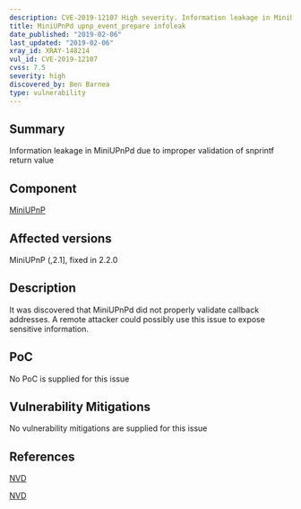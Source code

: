 ```yaml
---
description: CVE-2019-12107 High severity. Information leakage in MiniUPnPd due to improper validation of snprintf return value
title: MiniUPnPd upnp_event_prepare infoleak
date_published: "2019-02-06"
last_updated: "2019-02-06"
xray_id: XRAY-148214
vul_id: CVE-2019-12107
cvss: 7.5
severity: high
discovered_by: Ben Barnea
type: vulnerability
---
```

## Summary
Information leakage in MiniUPnPd due to improper validation of snprintf return value

## Component

[MiniUPnP](http://miniupnp.free.fr/)

## Affected versions

MiniUPnP (,2.1], fixed in 2.2.0

## Description

It was discovered that MiniUPnPd did not properly validate callback
addresses. A remote attacker could possibly use this issue to expose
sensitive information.

## PoC

No PoC is supplied for this issue

## Vulnerability Mitigations

No vulnerability mitigations are supplied for this issue

## References

[NVD](https://nvd.nist.gov/vuln/detail/CVE-2019-12107)

[NVD](https://nvd.nist.gov/vuln/detail/CVE-2019-12107)